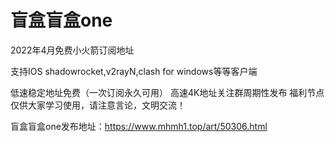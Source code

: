 # 盲盒盲盒one
2022年4月免费小火箭订阅地址

支持IOS shadowrocket,v2rayN,clash for windows等等客户端

低速稳定地址免费（一次订阅永久可用）
高速4K地址关注群周期性发布
福利节点仅供大家学习使用，请注意言论，文明交流！

盲盒盲盒one发布地址：https://www.mhmh1.top/art/50306.html
